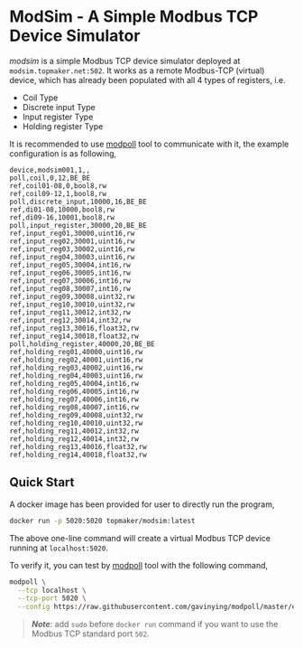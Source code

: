 # ModSim - A Simple Modbus TCP Device Simulator

*modsim* is a simple Modbus TCP device simulator deployed at `modsim.topmaker.net:502`.
It works as a remote Modbus-TCP (virtual) device, which has already been populated with all 4 types of registers, i.e.
- Coil Type
- Discrete input Type
- Input register Type
- Holding register Type

It is recommended to use [modpoll](https://github.com/gavinying/modpoll) tool to communicate with it, the example configuration is as following,

```
device,modsim001,1,,
poll,coil,0,12,BE_BE
ref,coil01-08,0,bool8,rw
ref,coil09-12,1,bool8,rw
poll,discrete_input,10000,16,BE_BE
ref,di01-08,10000,bool8,rw
ref,di09-16,10001,bool8,rw
poll,input_register,30000,20,BE_BE
ref,input_reg01,30000,uint16,rw
ref,input_reg02,30001,uint16,rw
ref,input_reg03,30002,uint16,rw
ref,input_reg04,30003,uint16,rw
ref,input_reg05,30004,int16,rw
ref,input_reg06,30005,int16,rw
ref,input_reg07,30006,int16,rw
ref,input_reg08,30007,int16,rw
ref,input_reg09,30008,uint32,rw
ref,input_reg10,30010,uint32,rw
ref,input_reg11,30012,int32,rw
ref,input_reg12,30014,int32,rw
ref,input_reg13,30016,float32,rw
ref,input_reg14,30018,float32,rw
poll,holding_register,40000,20,BE_BE
ref,holding_reg01,40000,uint16,rw
ref,holding_reg02,40001,uint16,rw
ref,holding_reg03,40002,uint16,rw
ref,holding_reg04,40003,uint16,rw
ref,holding_reg05,40004,int16,rw
ref,holding_reg06,40005,int16,rw
ref,holding_reg07,40006,int16,rw
ref,holding_reg08,40007,int16,rw
ref,holding_reg09,40008,uint32,rw
ref,holding_reg10,40010,uint32,rw
ref,holding_reg11,40012,int32,rw
ref,holding_reg12,40014,int32,rw
ref,holding_reg13,40016,float32,rw
ref,holding_reg14,40018,float32,rw
```

## Quick Start

A docker image has been provided for user to directly run the program,

```bash
docker run -p 5020:5020 topmaker/modsim:latest
```

The above one-line command will create a virtual Modbus TCP device running at `localhost:5020`.

To verify it, you can test by [modpoll](https://github.com/gavinying/modpoll) tool with the following command,

```bash
modpoll \
  --tcp localhost \
  --tcp-port 5020 \
  --config https://raw.githubusercontent.com/gavinying/modpoll/master/examples/modsim.csv
```

> **_Note_**: add `sudo` before `docker run` command if you want to use the Modbus TCP standard port `502`.
